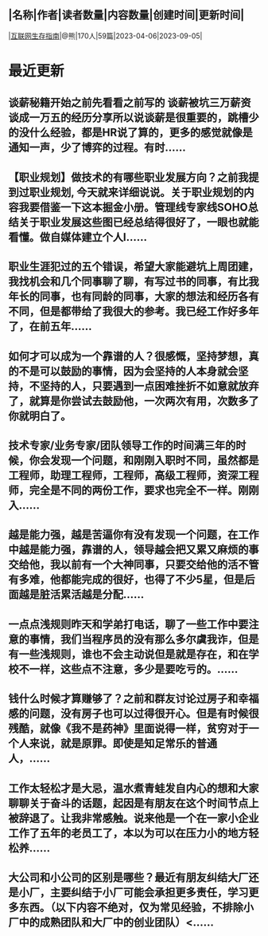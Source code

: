 |名称|作者|读者数量|内容数量|创建时间|更新时间|
---
|[互联网生存指南](https://xiaobot.net/p/code?refer=0b133df9-27dc-423b-8101-639049001c13)|@熊|170人|59篇|2023-04-06|2023-09-05|

# 最近更新
## 谈薪秘籍开始之前先看看之前写的 谈薪被坑三万薪资谈成一万五的经历分享所以说谈薪是很重要的，跳槽少的没什么经验，都是HR说了算的，更多的感觉就像是通知一声，少了博弈的过程。有时......
## 【职业规划】做技术的有哪些职业发展方向？之前我提到过职业规划, 今天就来详细说说。关于职业规划的内容我要借鉴一下这本掘金小册。管理线专家线SOHO总结关于职业发展这些图已经总结得很好了，一眼也就能看懂。做自媒体建立个人I......
## 职业生涯犯过的五个错误，希望大家能避坑上周团建，我找机会和几个同事聊了聊，有写过书的同事，有比我年长的同事，也有同龄的同事，大家的想法和经历各有不同，但是都带给了我很大的参考。我已经工作好多年了，在前五年......
## 如何才可以成为一个靠谱的人？很感慨，坚持梦想，真的不是可以鼓励的事情，因为会坚持的人本身就会坚持，不坚持的人，只要遇到一点困难挫折不如意就放弃了，就算是你尝试去鼓励他，一次两次有用，次数多了你就明白了。
## 技术专家/业务专家/团队领导工作的时间满三年的时候，你会发现一个问题，和刚刚入职时不同，虽然都是工程师，助理工程师，工程师，高级工程师，资深工程师，完全是不同的两份工作，要求也完全不一样。刚刚入......
## 越是能力强，越是苦逼你有没有发现一个问题，在工作中越是能力强，靠谱的人，领导越会把又累又麻烦的事交给他，我以前有一个大神同事，只要交给他的活不管有多难，他都能完成的很好，也得了不少5星，但是后面越是脏活累活越是分配......
## 一点点浅规则昨天和学弟打电话，聊了一些工作中要注意的事情，我们当程序员的没有那么多尔虞我诈，但是有一些浅规则，谁也不会主动说但是就是存在，和在学校不一样，这些点不注意，多少是要吃亏的。......
## 钱什么时候才算赚够了？之前和群友讨论过房子和幸福感的问题，没有房子也可以过得很开心。但是有时候很残酷，就像《我不是药神》里面说得一样，贫穷对于一个人来说，就是原罪。即使是知足常乐的普通人，......
## 工作太轻松才是大忌，温水煮青蛙发自内心的想和大家聊聊关于奋斗的话题，起因是有朋友在这个时间节点上被辞退了。让我非常感触。说来他是一个在一家小企业工作了五年的老员工了，本以为可以在压力小的地方轻松养......
## 大公司和小公司的区别是哪些？最近有朋友纠结大厂还是小厂，主要纠结于小厂可能会承担更多责任，学习更多东西。（以下内容不绝对，仅为常见经验，不排除小厂中的成熟团队和大厂中的创业团队）<......

